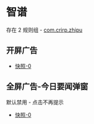 # 智谱

存在 2 规则组 - [com.crirp.zhipu](/src/apps/com.crirp.zhipu.ts)

## 开屏广告

- [快照-0](https://i.gkd.li/i/13725305)

## 全屏广告-今日要闻弹窗

默认禁用 - 点击不再提示

- [快照-0](https://i.gkd.li/i/13725337)
